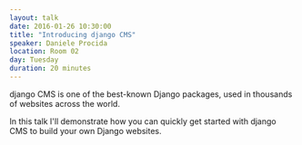 ```yaml
---
layout: talk
date: 2016-01-26 10:30:00
title: "Introducing django CMS"
speaker: Daniele Procida
location: Room 02
day: Tuesday
duration: 20 minutes
---
```


django CMS is one of the best-known Django packages, used in thousands of websites across the world.

In this talk I'll demonstrate how you can quickly get started with django CMS to build your own
Django websites.
